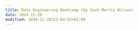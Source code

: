 ```yaml
---
title: Data Engineering Bootcamp (by Zach Morris Wilson)
date: 2024-11-20
modified: 2024-11-28T23:04:55+01:00
---
```

